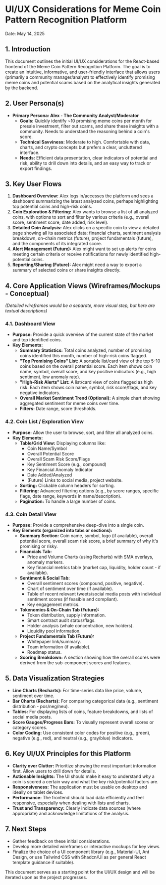 # UI/UX Considerations for Meme Coin Pattern Recognition Platform

Date: May 14, 2025

## 1. Introduction

This document outlines the initial UI/UX considerations for the React-based frontend of the Meme Coin Pattern Recognition Platform. The goal is to create an intuitive, informative, and user-friendly interface that allows users (primarily a community manager/analyst) to effectively identify promising meme coins and potential scams based on the analytical insights generated by the backend.

## 2. User Persona(s)

*   **Primary Persona: Alex - The Community Analyst/Moderator**
    *   **Goals:** Quickly identify ~10 promising meme coins per month for presale investment, filter out scams, and share these insights with a community. Needs to understand the reasoning behind a coin's score.
    *   **Technical Savviness:** Moderate to high. Comfortable with data, charts, and crypto concepts but prefers a clear, uncluttered interface.
    *   **Needs:** Efficient data presentation, clear indicators of potential and risk, ability to drill down into details, and an easy way to track or export findings.

## 3. Key User Flows

1.  **Dashboard Overview:** Alex logs in/accesses the platform and sees a dashboard summarizing the latest analyzed coins, perhaps highlighting top potential coins and high-risk coins.
2.  **Coin Exploration & Filtering:** Alex wants to browse a list of all analyzed coins, with options to sort and filter by various criteria (e.g., overall score, sentiment score, date added, risk level).
3.  **Detailed Coin Analysis:** Alex clicks on a specific coin to view a detailed page showing all its associated data: financial charts, sentiment analysis breakdown, on-chain metrics (future), project fundamentals (future), and the components of its integrated score.
4.  **Alert Management (Future):** Alex might want to set up alerts for coins meeting certain criteria or receive notifications for newly identified high-potential coins.
5.  **Reporting/Sharing (Future):** Alex might need a way to export a summary of selected coins or share insights directly.

## 4. Core Application Views (Wireframes/Mockups - Conceptual)

*(Detailed wireframes would be a separate, more visual step, but here are textual descriptions)*

### 4.1. Dashboard View

*   **Purpose:** Provide a quick overview of the current state of the market and top identified coins.
*   **Key Elements:**
    *   **Summary Statistics:** Total coins analyzed, number of promising coins identified this month, number of high-risk coins flagged.
    *   **"Top Promising Coins" List:** A sortable list/card view of the top 5-10 coins based on the overall potential score. Each item shows coin name, symbol, overall score, and key positive indicators (e.g., high sentiment, low anomaly rate).
    *   **"High-Risk Alerts" List:** A list/card view of coins flagged as high risk. Each item shows coin name, symbol, risk score/flags, and key negative indicators.
    *   **Overall Market Sentiment Trend (Optional):** A simple chart showing aggregated sentiment for meme coins over time.
    *   **Filters:** Date range, score thresholds.

### 4.2. Coin List / Exploration View

*   **Purpose:** Allow the user to browse, sort, and filter all analyzed coins.
*   **Key Elements:**
    *   **Table/Grid View:** Displaying columns like:
        *   Coin Name/Symbol
        *   Overall Potential Score
        *   Overall Scam Risk Score/Flags
        *   Key Sentiment Score (e.g., compound)
        *   Key Financial Anomaly Indicator
        *   Date Added/Analyzed
        *   (Future) Links to social media, project website.
    *   **Sorting:** Clickable column headers for sorting.
    *   **Filtering:** Advanced filtering options (e.g., by score ranges, specific flags, date range, keywords in name/description).
    *   **Pagination:** To handle a large number of coins.

### 4.3. Coin Detail View

*   **Purpose:** Provide a comprehensive deep-dive into a single coin.
*   **Key Elements (organized into tabs or sections):**
    *   **Summary Section:** Coin name, symbol, logo (if available), overall potential score, overall scam risk score, a brief summary of why it's promising or risky.
    *   **Financials Tab:**
        *   Price and Volume Charts (using Recharts) with SMA overlays, anomaly markers.
        *   Key financial metrics table (market cap, liquidity, holder count - if available).
    *   **Sentiment & Social Tab:**
        *   Overall sentiment scores (compound, positive, negative).
        *   Chart of sentiment over time (if available).
        *   Table of recent relevant tweets/social media posts with individual sentiment scores (if feasible and compliant).
        *   Key engagement metrics.
    *   **Tokenomics & On-Chain Tab (Future):**
        *   Token distribution, supply information.
        *   Smart contract audit status/flags.
        *   Holder analysis (whale concentration, new holders).
        *   Liquidity pool information.
    *   **Project Fundamentals Tab (Future):**
        *   Whitepaper link/summary.
        *   Team information (if available).
        *   Roadmap status.
    *   **Scoring Breakdown:** A section showing how the overall scores were derived from the sub-component scores and features.

## 5. Data Visualization Strategies

*   **Line Charts (Recharts):** For time-series data like price, volume, sentiment over time.
*   **Bar Charts (Recharts):** For comparing categorical data (e.g., sentiment distribution - pos/neg/neu).
*   **Tables:** For displaying lists of coins, feature breakdowns, and lists of social media posts.
*   **Score Gauges/Progress Bars:** To visually represent overall scores or category scores.
*   **Color Coding:** Use consistent color codes for positive (e.g., green), negative (e.g., red), and neutral (e.g., gray/blue) indicators.

## 6. Key UI/UX Principles for this Platform

*   **Clarity over Clutter:** Prioritize showing the most important information first. Allow users to drill down for details.
*   **Actionable Insights:** The UI should make it easy to understand *why* a coin is scored a certain way and what the key risk/potential factors are.
*   **Responsiveness:** The application must be usable on desktop and ideally on tablet devices.
*   **Performance:** The frontend should load data efficiently and feel responsive, especially when dealing with lists and charts.
*   **Trust and Transparency:** Clearly indicate data sources (where appropriate) and acknowledge limitations of the analysis.

## 7. Next Steps

*   Gather feedback on these initial considerations.
*   Develop more detailed wireframes or interactive mockups for key views.
*   Finalize the choice of a UI component library (e.g., Material-UI, Ant Design, or use Tailwind CSS with Shadcn/UI as per general React template guidance if suitable).

This document serves as a starting point for the UI/UX design and will be iterated upon as the project progresses.
